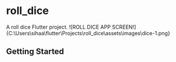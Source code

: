 # roll_dice

A roll dice  Flutter project.
![ROLL DICE APP SCREEN!]{C:\Users\sihaa\flutter\Projects\roll_dice\assets\images\dice-1.png}

## Getting Started

